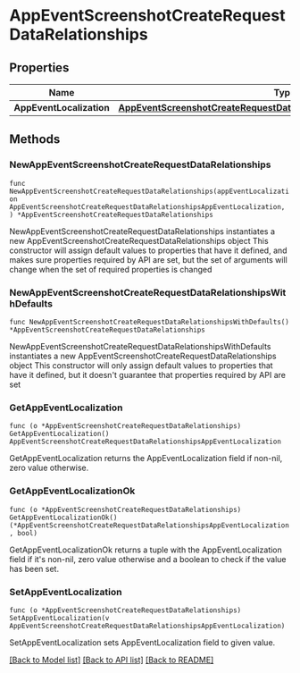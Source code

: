 # AppEventScreenshotCreateRequestDataRelationships

## Properties

Name | Type | Description | Notes
------------ | ------------- | ------------- | -------------
**AppEventLocalization** | [**AppEventScreenshotCreateRequestDataRelationshipsAppEventLocalization**](AppEventScreenshotCreateRequestDataRelationshipsAppEventLocalization.md) |  | 

## Methods

### NewAppEventScreenshotCreateRequestDataRelationships

`func NewAppEventScreenshotCreateRequestDataRelationships(appEventLocalization AppEventScreenshotCreateRequestDataRelationshipsAppEventLocalization, ) *AppEventScreenshotCreateRequestDataRelationships`

NewAppEventScreenshotCreateRequestDataRelationships instantiates a new AppEventScreenshotCreateRequestDataRelationships object
This constructor will assign default values to properties that have it defined,
and makes sure properties required by API are set, but the set of arguments
will change when the set of required properties is changed

### NewAppEventScreenshotCreateRequestDataRelationshipsWithDefaults

`func NewAppEventScreenshotCreateRequestDataRelationshipsWithDefaults() *AppEventScreenshotCreateRequestDataRelationships`

NewAppEventScreenshotCreateRequestDataRelationshipsWithDefaults instantiates a new AppEventScreenshotCreateRequestDataRelationships object
This constructor will only assign default values to properties that have it defined,
but it doesn't guarantee that properties required by API are set

### GetAppEventLocalization

`func (o *AppEventScreenshotCreateRequestDataRelationships) GetAppEventLocalization() AppEventScreenshotCreateRequestDataRelationshipsAppEventLocalization`

GetAppEventLocalization returns the AppEventLocalization field if non-nil, zero value otherwise.

### GetAppEventLocalizationOk

`func (o *AppEventScreenshotCreateRequestDataRelationships) GetAppEventLocalizationOk() (*AppEventScreenshotCreateRequestDataRelationshipsAppEventLocalization, bool)`

GetAppEventLocalizationOk returns a tuple with the AppEventLocalization field if it's non-nil, zero value otherwise
and a boolean to check if the value has been set.

### SetAppEventLocalization

`func (o *AppEventScreenshotCreateRequestDataRelationships) SetAppEventLocalization(v AppEventScreenshotCreateRequestDataRelationshipsAppEventLocalization)`

SetAppEventLocalization sets AppEventLocalization field to given value.



[[Back to Model list]](../README.md#documentation-for-models) [[Back to API list]](../README.md#documentation-for-api-endpoints) [[Back to README]](../README.md)


